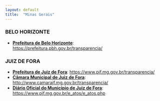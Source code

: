 ```yaml
---
layout: default
title:  "Minas Gerais"
---
```


### BELO HORIZONTE

-   **[Prefeitura de Belo Horizonte](https://prefeitura.pbh.gov.br/transparencia)**: https://prefeitura.pbh.gov.br/transparencia/


### JUIZ DE FORA 

- **[Prefeitura de Juiz de Fora](https://www.pjf.mg.gov.br/transparencia/)**: https://www.pjf.mg.gov.br/transparencia/
- **[Câmara Municipal de Juiz de Fora](http://www.camarajf.mg.gov.br/transparencia/)**: http://www.camarajf.mg.gov.br/transparencia/
- **[Diário Oficial do Município de Juiz de Fora](https://www.pjf.mg.gov.br/e_atos/e_atos.php)**: https://www.pjf.mg.gov.br/e_atos/e_atos.php
